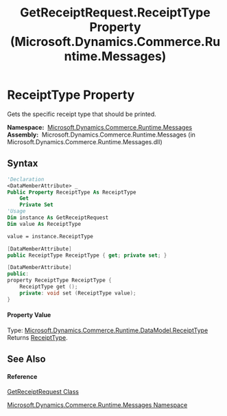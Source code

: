 ﻿---
title: GetReceiptRequest.ReceiptType Property  (Microsoft.Dynamics.Commerce.Runtime.Messages)
TOCTitle: ReceiptType Property
ms:assetid: P:Microsoft.Dynamics.Commerce.Runtime.Messages.GetReceiptRequest.ReceiptType
ms:mtpsurl: https://technet.microsoft.com/en-us/library/microsoft.dynamics.commerce.runtime.messages.getreceiptrequest.receipttype(v=AX.60)
ms:contentKeyID: 62214427
ms.date: 05/18/2015
mtps_version: v=AX.60
f1_keywords:
- Microsoft.Dynamics.Commerce.Runtime.Messages.GetReceiptRequest.ReceiptType
dev_langs:
- CSharp
- C++
- VB
---

# ReceiptType Property

Gets the specific receipt type that should be printed.

**Namespace:**  [Microsoft.Dynamics.Commerce.Runtime.Messages](microsoft-dynamics-commerce-runtime-messages-namespace.md)  
**Assembly:**  Microsoft.Dynamics.Commerce.Runtime.Messages (in Microsoft.Dynamics.Commerce.Runtime.Messages.dll)

## Syntax

``` vb
'Declaration
<DataMemberAttribute> _
Public Property ReceiptType As ReceiptType
    Get
    Private Set
'Usage
Dim instance As GetReceiptRequest
Dim value As ReceiptType

value = instance.ReceiptType
```

``` csharp
[DataMemberAttribute]
public ReceiptType ReceiptType { get; private set; }
```

``` c++
[DataMemberAttribute]
public:
property ReceiptType ReceiptType {
    ReceiptType get ();
    private: void set (ReceiptType value);
}
```

#### Property Value

Type: [Microsoft.Dynamics.Commerce.Runtime.DataModel.ReceiptType](receipttype-enumeration-microsoft-dynamics-commerce-runtime-datamodel.md)  
Returns [ReceiptType](receipttype-enumeration-microsoft-dynamics-commerce-runtime-datamodel.md).  

## See Also

#### Reference

[GetReceiptRequest Class](getreceiptrequest-class-microsoft-dynamics-commerce-runtime-messages.md)

[Microsoft.Dynamics.Commerce.Runtime.Messages Namespace](microsoft-dynamics-commerce-runtime-messages-namespace.md)


